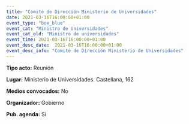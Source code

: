 ```yaml
---
title: "Comité de Dirección Ministerio de Universidades"
date: 2021-03-16T16:00:00+01:00
event_type: "box_blue" 
event_cat: "Ministro de Universidades"
event_cat_old: "Ministro de universidades"
event_time: 2021-03-16T16:00:00+01:00
event_desc_date:  2021-03-16T16:00:00+01:00
event_desc_info: "Comité de Dirección Ministerio de Universidades"
---
```


</p><p class="card-light list_schedule_description"><b>Tipo acto:</b> Reunión  
</p><p class="card-light list_schedule_description"><b>Lugar:</b> Ministerio de Universidades. Castellana, 162  
</p><p class="card-light list_schedule_description"><b>Medios convocados:</b> No  
</p><p class="card-light list_schedule_description"><b>Organizador:</b> Gobierno  </p><p class="card-light list_schedule_description"><b>Pub. agenda:</b> Sí  
</p>